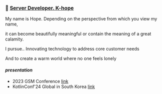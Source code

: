 ### 👋 [Server Developer. K-hope](https://esperer.notion.site/Software-Engineer-c662c3042d3d4c2c9d33fc5644de5b74?pvs=74)

My name is Hope. Depending on the perspective from which you view my name, 

it can become beautifully meaningful or contain the meaning of a great calamity.

I pursue.. Innovating technology to address core customer needs

And to create a warm world where no one feels lonely

#### *presentation*
- 2023 GSM Conference [link](https://www.youtube.com/watch?v=QMPTSKB62RI&t=5s)
- KotlinConf'24 Global in South Korea [link](https://festa.io/events/5375)


